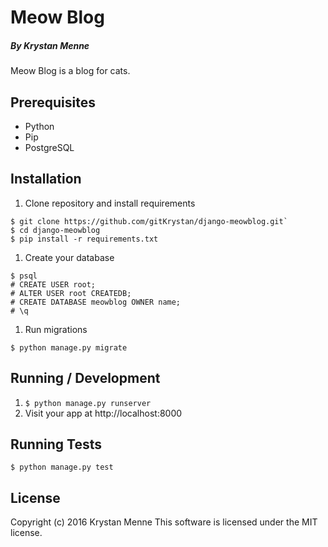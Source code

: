 # Meow Blog

##### By Krystan Menne

Meow Blog is a blog for cats.

## Prerequisites
* Python
* Pip
* PostgreSQL

## Installation
1. Clone repository and install requirements
```
$ git clone https://github.com/gitKrystan/django-meowblog.git`
$ cd django-meowblog
$ pip install -r requirements.txt
```
1. Create your database
```
$ psql
# CREATE USER root;
# ALTER USER root CREATEDB;
# CREATE DATABASE meowblog OWNER name;
# \q
```
1. Run migrations
```
$ python manage.py migrate
```

## Running / Development
1. `$ python manage.py runserver `
1. Visit your app at http://localhost:8000

## Running Tests
`$ python manage.py test`

## License
Copyright (c) 2016 Krystan Menne
This software is licensed under the MIT license.
